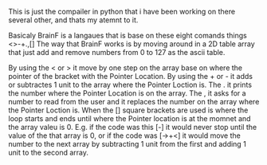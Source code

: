 This is just the compailer in python that i have been working on there several other, and thats my atemnt to it.

Basicaly BrainF is a langaues that is base on these eight comands things <>-+.,[]
The way that BrainF works is by moving around in a 2D table array that just add and remove numbers from 0 to 127 as the ascii table.

By using the < or > it move by one step on the array base on where the pointer of the bracket with the Pointer Location.
By using the + or - it adds or subtractes 1 unit to the array where the Pointer Loction is.
The . it prints the number where the Pointer Location is on the array.
The , it asks for a number to read from the user and it replaces the number on the array where the Pointer Loction is.
When the [] square brackets are used is where the loop starts and ends until where the Pointer location is at the momnet and the array valeu is 0. 
E.g. if the code was this [-] it would never stop until the value of the that array is 0, or if the code was [->+<] it would move the number to the next array by subtracting 1 unit from the first and adding 1 unit to the second array.
